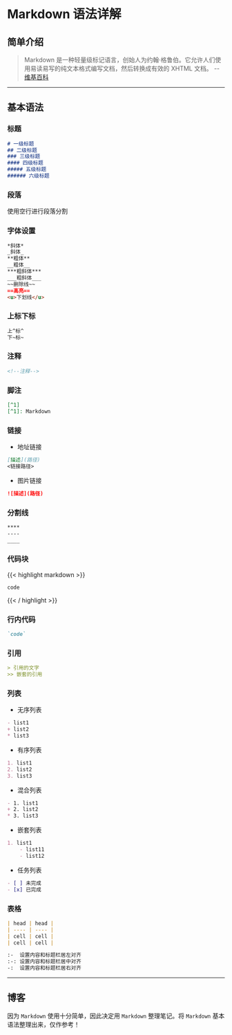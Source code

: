 # Markdown 语法详解


## 简单介绍

> Markdown 是一种轻量级标记语言，创始人为约翰·格鲁伯。它允许人们使用易读易写的纯文本格式编写文档，然后转换成有效的 XHTML 文档。 -- [维基百科](https://zh.wikipedia.org/zh-hans/Markdown)

----

## 基本语法

### 标题

```markdown
# 一级标题
## 二级标题
### 三级标题
#### 四级标题
##### 五级标题
###### 六级标题
```

### 段落

使用空行进行段落分割

### 字体设置

```markdown
*斜体*
_斜体_
**粗体**
__粗体__
***粗斜体***
___粗斜体___
~~删除线~~
==高亮==
<u>下划线</u>
```

### 上标下标

```markdown
上^标^
下~标~
```

### 注释

```markdown
<!--注释-->
```

### 脚注

```markdown
[^1]
[^1]: Markdown
```

### 链接

- 地址链接

```markdown
[描述](路径)
<链接路径>
```

- 图片链接

```markdown
![描述](路径)
```

### 分割线

```markdown
****
----
____
```

### 代码块

{{< highlight markdown >}}
```language
code
```
{{< / highlight >}}

### 行内代码

```markdown
`code`
```

### 引用

```markdown
> 引用的文字
>> 嵌套的引用
```

### 列表

- 无序列表

```markdown
- list1
+ list2
* list3
```

- 有序列表

```markdown
1. list1
2. list2
3. list3
```

- 混合列表

```markdown
- 1. list1
+ 2. list2
* 3. list3
```

- 嵌套列表

```markdown
1. list1
	- list11
	- list12
```

- 任务列表

```markdown
- [ ] 未完成
- [x] 已完成
```

### 表格

```markdown
| head | head |
| ---- | ---- |
| cell | cell |
| cell | cell |

:-  设置内容和标题栏居左对齐
:-: 设置内容和标题栏居中对齐
-:  设置内容和标题栏居右对齐
```

----

## 博客

因为 `Markdown` 使用十分简单，因此决定用 `Markdown` 整理笔记。将 `Markdown` 基本语法整理出来，仅作参考！


